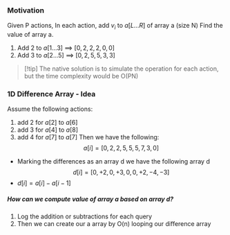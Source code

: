 ### Motivation

Given P actions, In each action, add $v_{i}$ to $a[L...R]$ of array a (size N) Find the value of array a.

1. Add 2 to $a[1...3]$ $\implies$ $[0,2,2,2,0,0]$
2. Add 3 to $a[2...5]$ $\implies$ $[0,2,5,5,3,3]$


>[!tip] The native solution is to simulate the operation for each action, but the time complexity would be O(PN)


### 1D Difference Array - Idea

Assume the following actions:
1. add 2 for $a[2]$ to $a[6]$
2. add 3 for $a[4]$ to $a[8]$
3. add 4 for $a[7]$ to $a[7]$
Then we have the following:
$$a[i]=[0,2,2,5,5,5,7,3,0]$$
- Marking the differences as an array d we have the following array d
$$d[i]=[0,+2,0,+3,0,0,+2,-4,-3]$$
- $d[i]=a[i]-a[i-1]$

##### How can we compute value of array a based on array d?

1. Log the addition or subtractions for each query
2. Then we can create our a array by O(n) looping our difference array